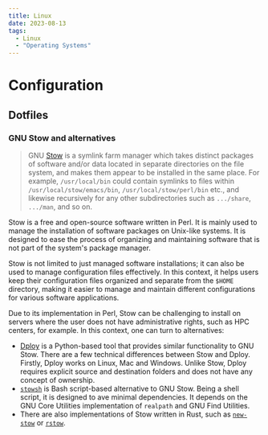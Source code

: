 ```yaml
---
title: Linux
date: 2023-08-13
tags:
  - Linux
  - "Operating Systems"
---
```


# Configuration

## Dotfiles

### GNU Stow and alternatives

> GNU [Stow] is a symlink farm manager which takes distinct packages
> of software and/or data located in separate directories on the file system,
> and makes them appear to be installed in the same place.
> For example, `/usr/local/bin` could contain symlinks to files
> within `/usr/local/stow/emacs/bin`, `/usr/local/stow/perl/bin` etc.,
> and likewise recursively for any other subdirectories such as
> `.../share`, `.../man`, and so on.

Stow is a free and open-source software written in Perl.
It is mainly used to manage the installation of software packages
on Unix-like systems.
It is designed to ease the process of organizing and maintaining software
that is not part of the system's package manager.

Stow is not limited to just managed software installations;
it can also be used to manage configuration files effectively.
In this context,
it helps users keep their configuration files organized
and separate from the `$HOME` directory,
making it easier to manage and maintain different
configurations for various software applications.

Due to its implementation in Perl,
Stow can be challenging to install on servers
where the user does not have administrative rights,
such as HPC centers, for example.
In this context,
one can turn to alternatives:

- [Dploy] is a Python-based tool
  that provides similar functionality to GNU Stow.
  There are a few technical differences between Stow and Dploy.
  Firstly, Dploy works on Linux, Mac and Windows.
  Unlike Stow, Dploy requires explicit source and destination folders
  and does not have any concept of ownership.
- [`stowsh`][stowsh] is Bash script-based alternative to GNU Stow.
  Being a shell script, it is designed to ave minimal dependencies.
  It depends on the GNU Core Utilities implementation of `realpath`
  and GNU Find Utilities.
- There are also implementations of Stow written in Rust,
  such as [`new-stow`](https://github.com/adam-gaia/new-stow)
  or [`rstow`](https://github.com/qboileau/rstow).

[Stow]: https://www.gnu.org/software/stow/
[Dploy]: https://github.com/arecarn/dploy
[stowsh]: https://github.com/mikepqr/stowsh
